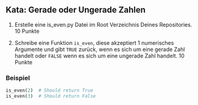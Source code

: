 ## Kata: Gerade oder Ungerade Zahlen

1. Erstelle eine is_even.py Datei im Root Verzeichnis Deines Repositories.
10 Punkte

2. Schreibe eine Funktion `is_even`, diese akzeptiert 1 numerisches Argumente und gibt `TRUE` zurück, wenn es sich um eine gerade Zahl handelt oder `FALSE` wenn es sich um eine ungerade Zahl handelt.
10 Punkte

### Beispiel
```python
is_even(2)  # Should return True
is_even(3)  # Should return False

